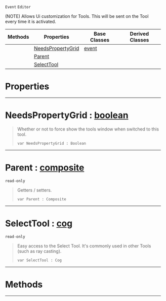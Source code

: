  `Event` `Editor`



(NOTE) Allows Ui customization for Tools. This will be sent on the Tool every time it is activated.

|Methods|Properties|Base Classes|Derived Classes|
|---|---|---|---|
| |[ NeedsPropertyGrid](https://plasmaengine.github.io/PlasmaDocs/Plasma1/C++/code_reference/class_reference/tooluievent.markdown#needspropertygrid-plasma-e)|[event](https://plasmaengine.github.io/PlasmaDocs/Plasma1/C++/code_reference/class_reference/event.markdown)| |
| |[ Parent](https://plasmaengine.github.io/PlasmaDocs/Plasma1/C++/code_reference/class_reference/tooluievent.markdown#parent-plasma-engine-docum)| | |
| |[ SelectTool](https://plasmaengine.github.io/PlasmaDocs/Plasma1/C++/code_reference/class_reference/tooluievent.markdown#selecttool-plasma-engine-d)| | |


 #  Properties


---  
 #  NeedsPropertyGrid : [boolean](https://plasmaengine.github.io/PlasmaDocs/Plasma1/C++/code_reference/lightning_base_types/boolean.markdown)

> Whether or not to force show the tools window when switched to this tool.
> ``` lang=cpp, name=Lightning
> var NeedsPropertyGrid : Boolean


---  
 #  Parent : [composite](https://plasmaengine.github.io/PlasmaDocs/Plasma1/C++/code_reference/class_reference/composite.markdown)

 `read-only`

> Getters / setters.
> ``` lang=cpp, name=Lightning
> var Parent : Composite


---  
 #  SelectTool : [cog](https://plasmaengine.github.io/PlasmaDocs/Plasma1/C++/code_reference/class_reference/cog.markdown)

 `read-only`

> Easy access to the Select Tool. It's commonly used in other Tools (such as ray casting).
> ``` lang=cpp, name=Lightning
> var SelectTool : Cog


---  
 #  Methods


---  
 

 